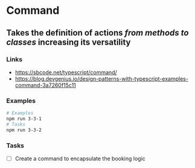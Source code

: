# Command

## Takes the definition of **actions** _from methods to classes_ increasing its **versatility**

### Links

- https://sbcode.net/typescript/command/
- https://blog.devgenius.io/design-patterns-with-typescript-examples-command-3a7260f15c11

### Examples

```bash
# Examples
npm run 3-3-1
# Tasks
npm run 3-3-2
```

### Tasks

- [ ] Create a command to encapsulate the booking logic
